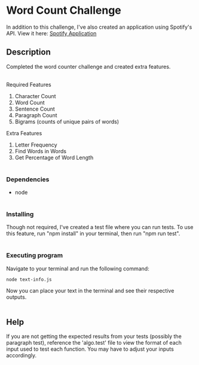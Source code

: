 # Word Count Challenge

In addition to this challenge, I've also created an application using Spotify's API. View it here: [Spotify Application](https://github.com/tyholdren/Spotify-App)

## Description

Completed the word counter challenge and created extra features.<br><br>

Required Features

1. Character Count
2. Word Count
3. Sentence Count
4. Paragraph Count
5. Bigrams (counts of unique pairs of words)

Extra Features

1. Letter Frequency
2. Find Words in Words
3. Get Percentage of Word Length<br><br>

### Dependencies

- node <br><br>

### Installing

Though not required, I've created a test file where you can run tests. To use this feature, run "npm install" in your terminal, then run "npm run test".<br><br>

### Executing program

Navigate to your terminal and run the following command:

```
node text-info.js
```

Now you can place your text in the terminal and see their respective outputs.<br><br>

## Help

If you are not getting the expected results from your tests (possibly the paragraph test), reference the 'algo.test' file to view the format of each input used to test each function. You may have to adjust your inputs accordingly.

